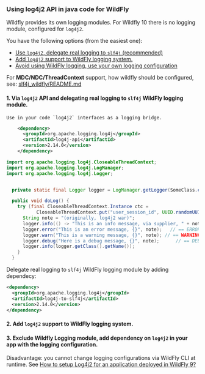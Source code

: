 ### Using log4j2 API in java code for WildFly

Wildfly provides its own logging modules. 
For Wildfly 10 there is no logging module, configured for `log4j2`.

You have the following options (from the easiest one):
- [Use `log4j2`, delegate real logging to `slf4j` (recommended)](#1-via-log4j2-api-and-delegating-real-logging-to-slf4j-wildfly-logging-module)
- [Add `log4j2` support to WildFly logging system.](#2-add-log4j2-support-to-wildfly-logging-system)
- [Avoid using WildFly logging, use your own logging configuration](#3-exclude-wildfly-logging-module-add-dependency-on-log4j2-in-your-app-with-the-logging-configuration)

For **MDC/NDC/ThreadContext** support, how wildfly should be configured, see: [slf4j_wildfly/README.md](../slf4j_wildfly/README.md)


#### 1. Via `log4j2` API and delegating real logging to `slf4j` WildFly logging module.
   
    Use in your code `log4j2` interfaces as a logging bridge.
```xml
    <dependency>
      <groupId>org.apache.logging.log4j</groupId>
      <artifactId>log4j-api</artifactId>
      <version>2.14.0</version>
    </dependency>
```
```java
import org.apache.logging.log4j.CloseableThreadContext;
import org.apache.logging.log4j.LogManager;
import org.apache.logging.log4j.Logger;


  private static final Logger logger = LogManager.getLogger(SomeClass.class.getName());

  public void doLog() {
    try (final CloseableThreadContext.Instance ctc =
           CloseableThreadContext.put("user_session_id", UUID.randomUUID().toString())) {
      String note = "(originally, log4j2 war)";
      logger.info(() -> "This is an info message, via supplier, " + note);      // == INFO
      logger.error("This is an error message, {}", note);   // == ERROR
      logger.warn("This is a warning message, {}", note); // == WARNING
      logger.debug("Here is a debug message, {}", note);      // == DEBUG
      logger.info(logger.getClass().getName());
    }
  }
```
   
Delegate real logging to  `slf4j` WildFly logging module by adding dependecy:
```xml
<dependency>
  <groupId>org.apache.logging.log4j</groupId>
  <artifactId>log4j-to-slf4j</artifactId>
  <version>2.14.0</version>
</dependency>
```

#### 2. Add `log4j2` support to WildFly logging system.

#### 3. Exclude Wildfly Logging module, add dependency on `log4j2` in your app with the logging configuration.

  Disadvantage: you cannot change logging configurations via WildFly CLI at runtime.
  See [How to setup Log4j2 for an application deployed in WildFly 9?](https://stackoverflow.com/questions/35402632/how-to-setup-log4j2-for-an-application-deployed-in-wildfly-9)
